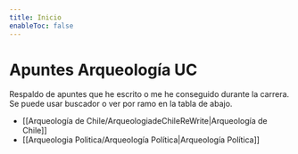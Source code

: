 ```yaml
---
title: Inicio
enableToc: false
---
```


# Apuntes Arqueología UC
Respaldo de apuntes que he escrito o me he conseguido durante la carrera. Se puede usar buscador o ver por ramo en la tabla de abajo.

- [[Arqueología de Chile/ArqueologiadeChileReWrite|Arqueología de Chile]]
- [[Arqueologia Politica/Arqueología Política|Arqueología Política]]
